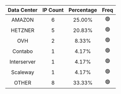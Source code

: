 | Data Center | IP Count | Percentage | Freq |
|:------------:|:--------:|:-----------:|:-----:|
| AMAZON | 6 | 25.00% | 🟢 |
| HETZNER | 5 | 20.83% | 🟢 |
| OVH | 2 | 8.33% | 🟢 |
| Contabo | 1 | 4.17% | 🟢 |
| Interserver | 1 | 4.17% | 🟢 |
| Scaleway | 1 | 4.17% | 🟢 |
| OTHER | 8 | 33.33% | 🟢 |